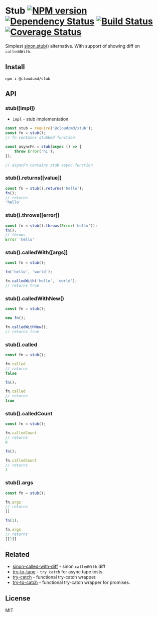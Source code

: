 # Stub [![NPM version][NPMIMGURL]][NPMURL] [![Dependency Status][DependencyStatusIMGURL]][DependencyStatusURL] [![Build Status][BuildStatusIMGURL]][BuildStatusURL] [![Coverage Status][CoverageIMGURL]][CoverageURL]

[NPMIMGURL]:                https://img.shields.io/npm/v/@cloudcmd/stub.svg?style=flat&longCache=true
[BuildStatusIMGURL]:        https://img.shields.io/travis/cloudcmd/stub/master.svg?style=flat&longCache=true
[DependencyStatusIMGURL]:   https://img.shields.io/david/cloudcmd/stub.svg?style=flat&longCache=true
[NPMURL]:                   https://npmjs.org/package/@cloudcmd/stub "npm"
[BuildStatusURL]:           https://travis-ci.org/cloudcmd/stub  "Build Status"
[DependencyStatusURL]:      https://david-dm.org/cloudcmd/stub "Dependency Status"

[CoverageURL]:              https://coveralls.io/github/cloudcmd/stub?branch=master
[CoverageIMGURL]:           https://coveralls.io/repos/cloudcmd/stub/badge.svg?branch=master&service=github

Simplest [sinon.stub()](https://sinonjs.org/) alternative. With support of showing diff on `calleddWith`.

## Install

```
npm i @cloudcmd/stub
```


## API

### stub([impl])

- `impl` - stub implementation

```js
const stub = require('@cloudcmd/stub');
const fn = stub();
// fn contains stubbed function

const asyncFn = stub(async () => {
    throw Error('hi');
});

// asyncFn contains stub async function
```

### stub().returns([value])

```js
const fn = stub().returns('hello');
fn();
// returns
'hello'
```

### stub().throws([error])

```js
const fn = stub().throws(Error('hello'));
fn();
// throws
Error 'hello'
```

### stub().calledWith([args])

```js
const fn = stub();

fn('hello', 'world');

fn.calledWith('hello', 'world');
// returns true
```

### stub().calledWithNew()

```js
const fn = stub();

new fn();

fn.calledWithNew();
// returns true
```

### stub().called

```js
const fn = stub();

fn.called
// returns
false

fn();

fn.called
// returns
true
```

### stub().calledCount

```js
const fn = stub();

fn.calledCount
// returns
0

fn();

fn.calledCount
// returns
1
```

### stub().args

```js
const fn = stub();

fn.args
// returns
[]

fn(1);

fn.args
// returns
[[1]]
```

## Related

- [sinon-called-with-diff](https://github.com/coderaiser/sinon-called-with-diff) - sinon `calledWith` diff
- [try-to-tape](https://github.com/coderaiser/try-to-tape) - `try catch` for async tape tests
- [try-catch](https://github.com/coderaiser/try-catch "TryCatch") - functional try-catch wrapper.
- [try-to-catch](https://github.com/coderaiser/try-to-catch "TryToCatch") - functional try-catch wrapper for promises.

## License

MIT

